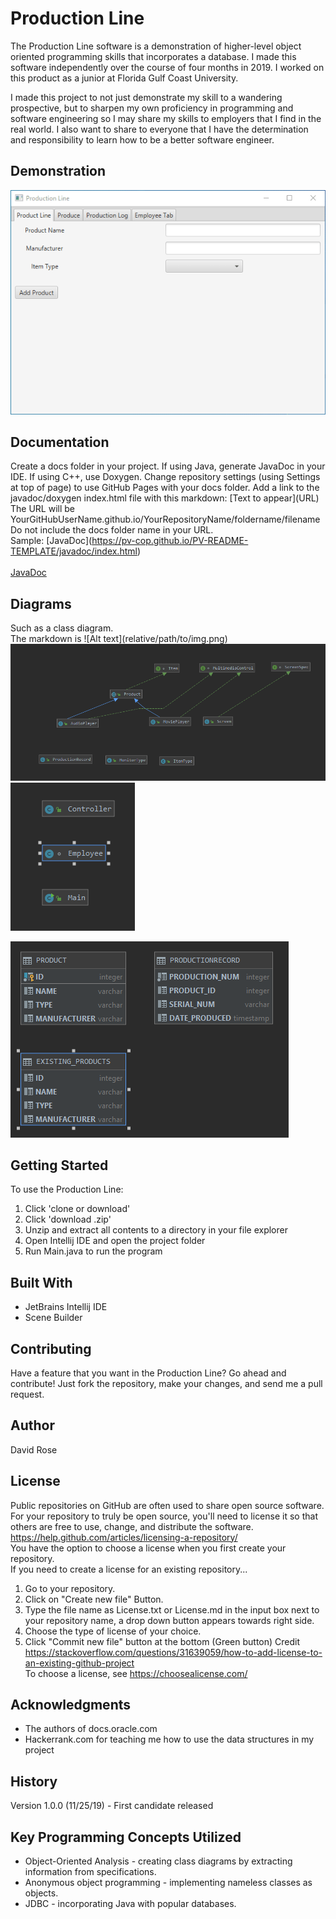 
# Production Line

The Production Line software is a demonstration of higher-level object oriented programming skills that incorporates a database. I made this software independently over the course of four months in 2019. I worked on this product as a junior at Florida Gulf Coast University.

I made this project to not just demonstrate my skill to a wandering prospective, but to sharpen my own proficiency in programming and software engineering so I may share my skills to employers that I find in the real world. I also want to share to everyone that I have the determination and responsibility to learn how to be a better software engineer. 

## Demonstration


![Demo of program](https://github.com/davidstevenrose/ProductionLineProject/blob/master/PPLDemo.gif) 

## Documentation

Create a docs folder in your project. If using Java, generate JavaDoc in your IDE. If using C++, use Doxygen. Change repository settings (using Settings at top of page) to use GitHub Pages with your docs folder. Add a link to the javadoc/doxygen index.html file with this markdown: \[Text to appear]\(URL) <br />
The URL will be YourGitHubUserName.github.io/YourRepositoryName/foldername/filename<br /> 
Do not include the docs folder name in your URL. <br />
Sample: \[JavaDoc]\(https://pv-cop.github.io/PV-README-TEMPLATE/javadoc/index.html) <br /> <br />
[JavaDoc](https://pv-cop.github.io/PV-README-TEMPLATE/javadoc/index.html)

## Diagrams

Such as a class diagram. <br /> 
The markdown is  \!\[Alt text\]\(relative/path/to/img.png) <br />
 ![product package (private)](https://github.com/davidstevenrose/ProductionLineProject/blob/master/classDig.PNG)
  ![main package (private)](https://github.com/davidstevenrose/ProductionLineProject/blob/master/classDig_control.PNG)

 ![db-gram (private)](https://github.com/davidstevenrose/ProductionLineProject/blob/master/db_gram.PNG)

 

## Getting Started

To use the Production Line:

1. Click 'clone or download'
2. Click 'download .zip'
3. Unzip and extract all contents to a directory in your file explorer
4. Open Intellij IDE and open the project folder
5. Run Main.java to run the program 


## Built With

* JetBrains Intellij IDE
* Scene Builder   

## Contributing

Have a feature that you want in the Production Line? Go ahead and contribute! Just fork the repository, make your changes, and send me a pull request.

## Author

David Rose
## License

Public repositories on GitHub are often used to share open source software. For your repository to truly be open source, you'll need to license it so that others are free to use, change, and distribute the software. https://help.github.com/articles/licensing-a-repository/ <br />
You have the option to choose a license when you first create your repository. </br>
If you need to create a license for an existing repository...
1. Go to your repository.
2. Click on "Create new file" Button.
3. Type the file name as License.txt or License.md in the input box next to your repository name, a drop down button appears towards right side.
4. Choose the type of license of your choice.
5. Click "Commit new file" button at the bottom (Green button)
Credit https://stackoverflow.com/questions/31639059/how-to-add-license-to-an-existing-github-project <br />
To choose a license, see https://choosealicense.com/ 

## Acknowledgments

* The authors of docs.oracle.com
* Hackerrank.com for teaching me how to use the data structures in my project

## History

Version 1.0.0 (11/25/19) - First candidate released

## Key Programming Concepts Utilized

* Object-Oriented Analysis - creating class diagrams by extracting information from specifications.
* Anonymous object programming - implementing nameless classes as objects.
* JDBC - incorporating Java with popular databases.
